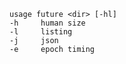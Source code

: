 
    usage future <dir> [-hl]
    -h     human size
    -l     listing
    -j     json
    -e     epoch timing
    
